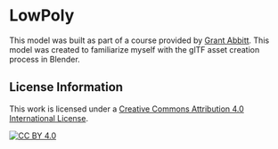 # LowPoly

This model was built as part of a course provided by [Grant Abbitt](https://www.udemy.com/course/blender-low-poly-landscapes/). This model was created to familiarize myself with the glTF asset creation process in Blender.

## License Information

This work is licensed under a
[Creative Commons Attribution 4.0 International License][cc-by].

[![CC BY 4.0][cc-by-image]][cc-by]

[cc-by]: http://creativecommons.org/licenses/by/4.0/
[cc-by-image]: https://i.creativecommons.org/l/by/4.0/88x31.png
